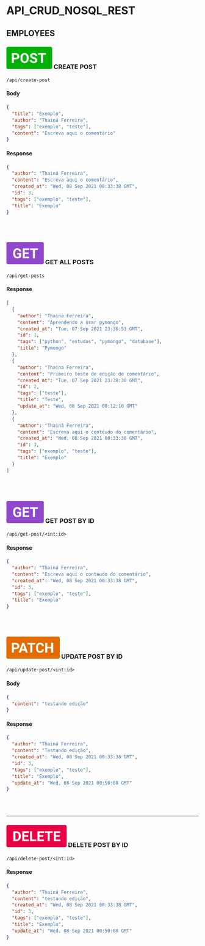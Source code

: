 # API_CRUD_NOSQL_REST

## **EMPLOYEES**

### ![POST](./assets/img/POST.svg) CREATE POST

```
/api/create-post
```

#### Body

```json
{
  "title": "Exemplo",
  "author": "Thainá Ferreira",
  "tags": ["exemplo", "teste"],
  "content": "Escreva aqui o comentário"
}
```

#### Response

```json
{
  "author": "Thainá Ferreira",
  "content": "Escreva aqui o comentário",
  "created_at": "Wed, 08 Sep 2021 00:33:38 GMT",
  "id": 3,
  "tags": ["exemplo", "teste"],
  "title": "Exemplo"
}
```

<br>
<br>

### ![GET](./assets/img/GET.svg) GET ALL POSTS

```
/api/get-posts
```

#### Response

```json
[
  {
    "author": "Thaina Ferreira",
    "content": "Aprendendo a usar pymongo",
    "created_at": "Tue, 07 Sep 2021 23:36:53 GMT",
    "id": 1,
    "tags": ["python", "estudos", "pymongo", "database"],
    "title": "Pymongo"
  },
  {
    "author": "Thaina Ferreira",
    "content": "Primeiro teste de edição de comentário",
    "created_at": "Tue, 07 Sep 2021 23:38:30 GMT",
    "id": 2,
    "tags": ["teste"],
    "title": "Teste",
    "update_at": "Wed, 08 Sep 2021 00:12:10 GMT"
  },
  {
    "author": "Thainá Ferreira",
    "content": "Escreva aqui o contéudo do comentário",
    "created_at": "Wed, 08 Sep 2021 00:33:38 GMT",
    "id": 3,
    "tags": ["exemplo", "teste"],
    "title": "Exemplo"
  }
]
```

<br>
<br>

### ![GET](./assets/img/GET.svg) GET POST BY ID

```
/api/get-post/<int:id>
```

#### Response

```json
{
  "author": "Thainá Ferreira",
  "content": "Escreva aqui o contéudo do comentário",
  "created_at": "Wed, 08 Sep 2021 00:33:38 GMT",
  "id": 3,
  "tags": ["exemplo", "teste"],
  "title": "Exemplo"
}
```

<br>
<br>

### ![PATCH](./assets/img/PATCH.svg) UPDATE POST BY ID

```
/api/update-post/<int:id>
```

#### Body

```json
{
  "content": "testando edição"
}
```

#### Response

```json
{
  "author": "Thainá Ferreira",
  "content": "Testando edição",
  "created_at": "Wed, 08 Sep 2021 00:33:38 GMT",
  "id": 3,
  "tags": ["exemplo", "teste"],
  "title": "Exemplo",
  "update_at": "Wed, 08 Sep 2021 00:50:08 GMT"
}
```

<br>
<br>

---

### ![DELETE](./assets/img/DELETE.svg) DELETE POST BY ID

```
/api/delete-post/<int:id>
```

#### Response

```json
{
  "author": "Thainá Ferreira",
  "content": "testando edição",
  "created_at": "Wed, 08 Sep 2021 00:33:38 GMT",
  "id": 3,
  "tags": ["exemplo", "teste"],
  "title": "Exemplo",
  "update_at": "Wed, 08 Sep 2021 00:50:08 GMT"
}
```

<br>
<br>
